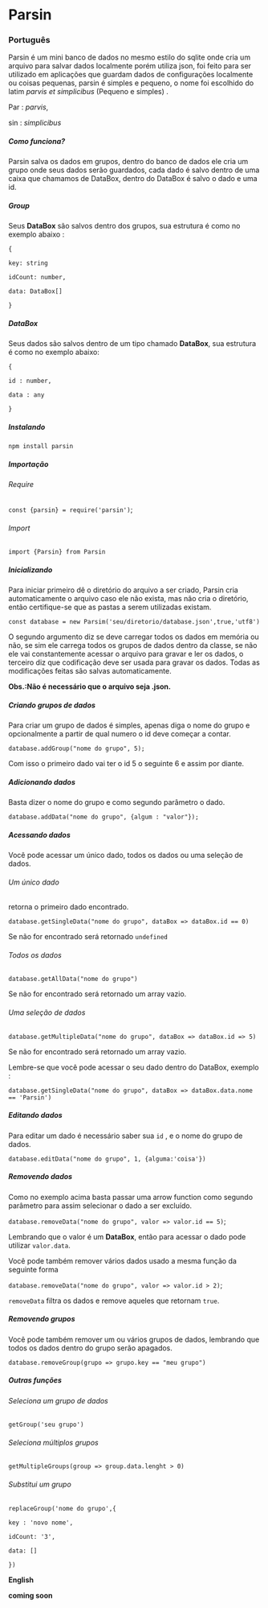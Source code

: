 # Parsin

### Português

Parsin é um mini banco de dados  no mesmo estilo do sqlite onde cria um arquivo para salvar dados localmente porém utiliza json, foi feito para ser utilizado em aplicações que guardam dados de configurações  localmente ou coisas pequenas, parsin é simples e pequeno, o nome foi escolhido do latim *parvis et simplicibus* (Pequeno e simples) .

Par  : *parvis*, 

sin  : *simplicibus*



##### Como funciona?

Parsin salva os dados em grupos, dentro do banco de dados ele cria um grupo onde seus dados serão guardados, cada dado é salvo dentro de uma caixa que chamamos de DataBox, dentro do DataBox é salvo o dado e uma id.

##### Group

Seus **DataBox** são salvos dentro dos grupos, sua estrutura é como no exemplo abaixo :

`{`

  `key: string`

  `idCount: number,`

  `data: DataBox[]`

`}`



##### DataBox

Seus dados são salvos dentro de um tipo chamado **DataBox**, sua estrutura é como no exemplo abaixo:



`{`

`id : number,`

`data : any`

`}`



##### Instalando

`npm install parsin`

##### Importação

###### Require

`const {parsin} = require('parsin')`;

###### Import

`import {Parsin} from Parsin`

##### Inicializando

Para iniciar primeiro dê o diretório do arquivo a ser criado, Parsin cria automaticamente o arquivo caso ele não exista, mas não cria o diretório, então certifique-se que as pastas a serem utilizadas existam.

`const database = new Parsim('seu/diretorio/database.json',true,'utf8')`

O segundo argumento diz se deve carregar todos os dados em memória ou não, se sim ele carrega todos os grupos de dados dentro da classe, se não ele vai constantemente acessar o arquivo para gravar e ler os dados, o terceiro diz que codificação deve ser usada para gravar os dados. Todas as modificações feitas são salvas automaticamente.

**Obs.:Não é necessário que o arquivo seja .json.**



##### Criando grupos de dados

Para criar um grupo de dados é simples, apenas diga o nome do grupo e opcionalmente a partir de qual numero o id deve começar a contar.

`database.addGroup("nome do grupo", 5);`

Com isso o primeiro dado vai ter o id 5 o seguinte 6 e assim por diante.

##### Adicionando dados

Basta dizer o nome do grupo e como segundo parâmetro o dado.

`database.addData("nome do grupo", {algum : "valor"});`



##### Acessando dados

Você pode acessar um único dado, todos os dados ou uma seleção de dados.

###### Um único dado

retorna o primeiro dado encontrado.

`database.getSingleData("nome do grupo", dataBox => dataBox.id == 0)`

Se não for encontrado será retornado `undefined`

###### Todos os dados

`database.getAllData("nome do grupo")`

Se não for encontrado será retornado um array vazio.

###### Uma seleção de dados

`database.getMultipleData("nome do grupo", dataBox => dataBox.id => 5)`

Se não for encontrado será retornado um array vazio.

Lembre-se que você pode acessar o seu dado dentro do DataBox, exemplo :

``database.getSingleData("nome do grupo", dataBox => dataBox.data.nome == 'Parsin')``

##### Editando dados

Para editar um dado é necessário saber sua `id` , e o nome do grupo de dados.

`database.editData("nome do grupo", 1, {alguma:'coisa'})`

##### Removendo dados

Como no exemplo acima basta passar uma arrow function como segundo parâmetro para assim selecionar o dado a ser excluído.



`database.removeData("nome do grupo", valor => valor.id == 5)`;

Lembrando que o valor é um **DataBox**, então para acessar o dado pode utilizar `valor.data`. 



Você pode também remover vários dados usado a mesma função da seguinte forma

`database.removeData("nome do grupo", valor => valor.id > 2)`;

`removeData` filtra os dados e remove aqueles que retornam `true`.



##### Removendo grupos

Você pode também remover um ou vários grupos de dados, lembrando que todos os dados dentro do grupo serão apagados.

`database.removeGroup(grupo => grupo.key == "meu grupo")`



##### Outras funções

###### Seleciona um grupo de dados

`getGroup('seu grupo')` 

###### Seleciona múltiplos grupos

`getMultipleGroups(group => group.data.lenght > 0)`

###### Substitui um grupo

`replaceGroup('nome do grupo',{`

`key : 'novo nome',`

`idCount: '3',`

`data: []`

`})`





**English**



**coming soon**















